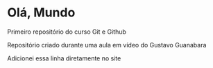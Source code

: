 # Olá, Mundo
 Primeiro repositório do curso Git e Github

 Repositório criado durante uma aula em vídeo do Gustavo Guanabara

Adicionei essa linha diretamente no site
